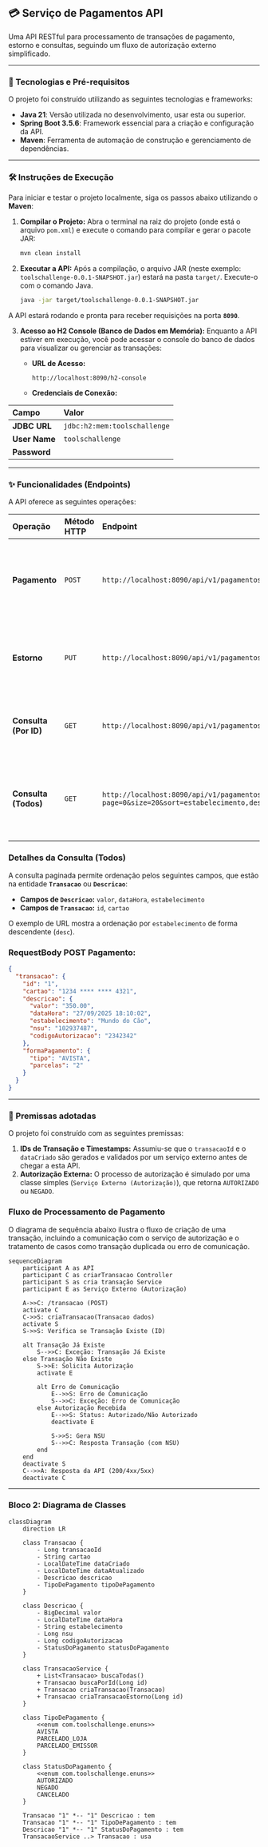 ## 💳 Serviço de Pagamentos API

Uma API RESTful para processamento de transações de pagamento, estorno e consultas, seguindo um fluxo de autorização externo simplificado.

---

### 🚀 Tecnologias e Pré-requisitos

O projeto foi construído utilizando as seguintes tecnologias e frameworks:

* **Java 21**: Versão utilizada no desenvolvimento, usar esta ou superior.
* **Spring Boot 3.5.6**: Framework essencial para a criação e configuração da API.
* **Maven**: Ferramenta de automação de construção e gerenciamento de dependências.

---

### 🛠️ Instruções de Execução

Para iniciar e testar o projeto localmente, siga os passos abaixo utilizando o **Maven**:

1.  **Compilar o Projeto:**
    Abra o terminal na raiz do projeto (onde está o arquivo `pom.xml`) e execute o comando para compilar e gerar o pacote JAR:
    ```bash
    mvn clean install
    ```

2.  **Executar a API:**
    Após a compilação, o arquivo JAR (neste exemplo: `toolschallenge-0.0.1-SNAPSHOT.jar`) estará na pasta `target/`. Execute-o com o comando Java.
    ```bash
    java -jar target/toolschallenge-0.0.1-SNAPSHOT.jar
    ```

A API estará rodando e pronta para receber requisições na porta **`8090`**.

3.  **Acesso ao H2 Console (Banco de Dados em Memória):**
    Enquanto a API estiver em execução, você pode acessar o console do banco de dados para visualizar ou gerenciar as transações:

    * **URL de Acesso:**
        ```
        http://localhost:8090/h2-console
        ```
    * **Credenciais de Conexão:**

| Campo | Valor                        |
| :--- |:-----------------------------|
| **JDBC URL** | `jdbc:h2:mem:toolschallenge` |
| **User Name** | `toolschallenge`             |
| **Password** |                              |
---

### ✨ Funcionalidades (Endpoints)

A API oferece as seguintes operações:

| Operação | Método HTTP | Endpoint | Descrição |
| :--- |:------------| :--- | :--- |
| **Pagamento** | `POST`      | `http://localhost:8090/api/v1/pagamentos` | Cria uma nova transação de pagamento. **(Requer Request Body)** |
| **Estorno** | `PUT`       | `http://localhost:8090/api/v1/pagamentos/{id}/estorno` | Solicita o estorno de uma transação existente, usando o ID. |
| **Consulta (Por ID)** | `GET`       | `http://localhost:8090/api/v1/pagamentos/{id}` | Retorna os detalhes de uma transação específica pelo seu ID. |
| **Consulta (Todos)** | `GET`       | `http://localhost:8090/api/v1/pagamentos?page=0&size=20&sort=estabelecimento,desc` | Retorna a lista de todas as transações de forma **paginada** e com **ordenação**. |

### Detalhes da Consulta (Todos)

A consulta paginada permite ordenação pelos seguintes campos, que estão na entidade **`Transacao`** ou **`Descricao`**:

* **Campos de `Descricao`:** `valor`, `dataHora`, `estabelecimento`
* **Campos de `Transacao`:** `id`, `cartao`

O exemplo de URL mostra a ordenação por `estabelecimento` de forma descendente (`desc`).

### RequestBody POST Pagamento:
```json
{
  "transacao": {
    "id": "1",
    "cartao": "1234 **** **** 4321",
    "descricao": {
      "valor": "350.00",
      "dataHora": "27/09/2025 18:10:02",
      "estabelecimento": "Mundo do Cão",
      "nsu": "102937487",
      "codigoAutorizacao": "2342342"
    },
    "formaPagamento": {
      "tipo": "AVISTA",
      "parcelas": "2"
    }
  }
} 
```
        


---

### 📐 Premissas adotadas

O projeto foi construído com as seguintes premissas:

1.  **IDs de Transação e Timestamps:** Assumiu-se que o `transacaoId` e o `dataCriado` são gerados e validados por um serviço externo antes de chegar a esta API.
2.  **Autorização Externa:** O processo de autorização é simulado por uma classe simples (`Serviço Externo (Autorização)`), que retorna `AUTORIZADO` ou `NEGADO`.

### Fluxo de Processamento de Pagamento

O diagrama de sequência abaixo ilustra o fluxo de criação de uma transação, incluindo a comunicação com o serviço de autorização e o tratamento de casos como transação duplicada ou erro de comunicação.

```mermaid
sequenceDiagram
    participant A as API
    participant C as criarTransacao Controller
    participant S as cria transação Service
    participant E as Serviço Externo (Autorização)

    A->>C: /transacao (POST)
    activate C
    C->>S: criaTransacao(Transacao dados)
    activate S
    S->>S: Verifica se Transação Existe (ID)

    alt Transação Já Existe
        S-->>C: Exceção: Transação Já Existe
    else Transação Não Existe
        S->>E: Solicita Autorização
        activate E

        alt Erro de Comunicação
            E-->>S: Erro de Comunicação
            S-->>C: Exceção: Erro de Comunicação
        else Autorização Recebida
            E-->>S: Status: Autorizado/Não Autorizado
            deactivate E

            S->>S: Gera NSU
            S-->>C: Resposta Transação (com NSU)
        end
    end
    deactivate S
    C-->>A: Resposta da API (200/4xx/5xx)
    deactivate C
```
---

### **Bloco 2: Diagrama de Classes**

```mermaid
classDiagram
    direction LR

    class Transacao {
        - Long transacaoId
        - String cartao
        - LocalDateTime dataCriado
        - LocalDateTime dataAtualizado
        - Descricao descricao
        - TipoDePagamento tipoDePagamento
    }

    class Descricao {
        - BigDecimal valor
        - LocalDateTime dataHora
        - String estabelecimento
        - Long nsu
        - Long codigoAutorizacao
        - StatusDoPagamento statusDoPagamento
    }

    class TransacaoService {
        + List<Transacao> buscaTodas()
        + Transacao buscaPorId(Long id)
        + Transacao criaTransacao(Transacao)
        + Transacao criaTransacaoEstorno(Long id)
    }

    class TipoDePagamento {
        <<enum com.toolschallenge.enuns>>
        AVISTA
        PARCELADO_LOJA
        PARCELADO_EMISSOR
    }

    class StatusDoPagamento {
        <<enum com.toolschallenge.enuns>>
        AUTORIZADO
        NEGADO
        CANCELADO
    }

    Transacao "1" *-- "1" Descricao : tem
    Transacao "1" *-- "1" TipoDePagamento : tem
    Descricao "1" *-- "1" StatusDoPagamento : tem
    TransacaoService ..> Transacao : usa
